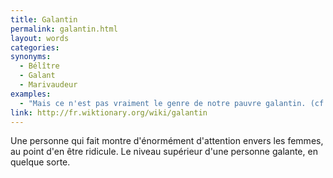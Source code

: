 ```yaml
---
title: Galantin
permalink: galantin.html
layout: words
categories:
synonyms:
  - Bélître
  - Galant
  - Marivaudeur
examples:
  - "Mais ce n'est pas vraiment le genre de notre pauvre galantin. (cf. Histoires)"
link: http://fr.wiktionary.org/wiki/galantin
---
```


Une personne qui fait montre d'énormément d'attention envers les femmes, au point d'en être ridicule. Le niveau supérieur d'une personne galante, en quelque sorte.
